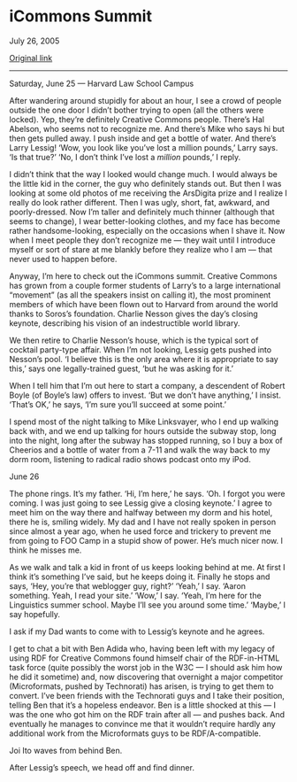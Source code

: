 iCommons Summit
===============

July 26, 2005

[Original link](http://www.aaronsw.com/weblog/icommons)

* * * * *

Saturday, June 25 — Harvard Law School Campus

After wandering around stupidly for about an hour, I see a crowd of
people outside the one door I didn’t bother trying to open (all the
others were locked). Yep, they’re definitely Creative Commons people.
There’s Hal Abelson, who seems not to recognize me. And there’s Mike who
says hi but then gets pulled away. I push inside and get a bottle of
water. And there’s Larry Lessig! ‘Wow, you look like you’ve lost a
million pounds,’ Larry says. ‘Is that true?’ ‘No, I don’t think I’ve
lost a *million* pounds,’ I reply.

I didn’t think that the way I looked would change much. I would always
be the little kid in the corner, the guy who definitely stands out. But
then I was looking at some old photos of me receiving the ArsDigita
prize and I realize I really do look rather different. Then I was ugly,
short, fat, awkward, and poorly-dressed. Now I’m taller and definitely
much thinner (although that seems to change), I wear better-looking
clothes, and my face has become rather handsome-looking, especially on
the occasions when I shave it. Now when I meet people they don’t
recognize me — they wait until I introduce myself or sort of stare at me
blankly before they realize who I am — that never used to happen before.

Anyway, I’m here to check out the iCommons summit. Creative Commons has
grown from a couple former students of Larry’s to a large international
“movement” (as all the speakers insist on calling it), the most
prominent members of which have been flown out to Harvard from around
the world thanks to Soros’s foundation. Charlie Nesson gives the day’s
closing keynote, describing his vision of an indestructible world
library.

We then retire to Charlie Nesson’s house, which is the typical sort of
cocktail party-type affair. When I’m not looking, Lessig gets pushed
into Nesson’s pool. ‘I believe this is the only area where it is
appropriate to say this,’ says one legally-trained guest, ‘but he was
asking for it.’

When I tell him that I’m out here to start a company, a descendent of
Robert Boyle (of Boyle’s law) offers to invest. ‘But we don’t have
anything,’ I insist. ‘That’s OK,’ he says, ‘I’m sure you’ll succeed at
some point.’

I spend most of the night talking to Mike Linksvayer, who I end up
walking back with, and we end up talking for hours outside the subway
stop, long into the night, long after the subway has stopped running, so
I buy a box of Cheerios and a bottle of water from a 7-11 and walk the
way back to my dorm room, listening to radical radio shows podcast onto
my iPod.

June 26

The phone rings. It’s my father. ‘Hi, I’m here,’ he says. ‘Oh. I forgot
you were coming. I was just going to see Lessig give a closing keynote.’
I agree to meet him on the way there and halfway between my dorm and his
hotel, there he is, smiling widely. My dad and I have not really spoken
in person since almost a year ago, when he used force and trickery to
prevent me from going to FOO Camp in a stupid show of power. He’s much
nicer now. I think he misses me.

As we walk and talk a kid in front of us keeps looking behind at me. At
first I think it’s something I’ve said, but he keeps doing it. Finally
he stops and says, ‘Hey, you’re that weblogger guy, right?’ ‘Yeah,’ I
say. ‘Aaron something. Yeah, I read your site.’ ‘Wow,’ I say. ‘Yeah, I’m
here for the Linguistics summer school. Maybe I’ll see you around some
time.’ ‘Maybe,’ I say hopefully.

I ask if my Dad wants to come with to Lessig’s keynote and he agrees.

I get to chat a bit with Ben Adida who, having been left with my legacy
of using RDF for Creative Commons found himself chair of the RDF-in-HTML
task force (quite possibly the worst job in the W3C — I should ask him
how he did it sometime) and, now discovering that overnight a major
competitor (Microformats, pushed by Technorati) has arisen, is trying to
get them to convert. I’ve been friends with the Technorati guys and I
take their position, telling Ben that it’s a hopeless endeavor. Ben is a
little shocked at this — I was the one who got him on the RDF train
after all — and pushes back. And eventually he manages to convince me
that it wouldn’t require hardly any additional work from the
Microformats guys to be RDF/A-compatible.

Joi Ito waves from behind Ben.

After Lessig’s speech, we head off and find dinner.
